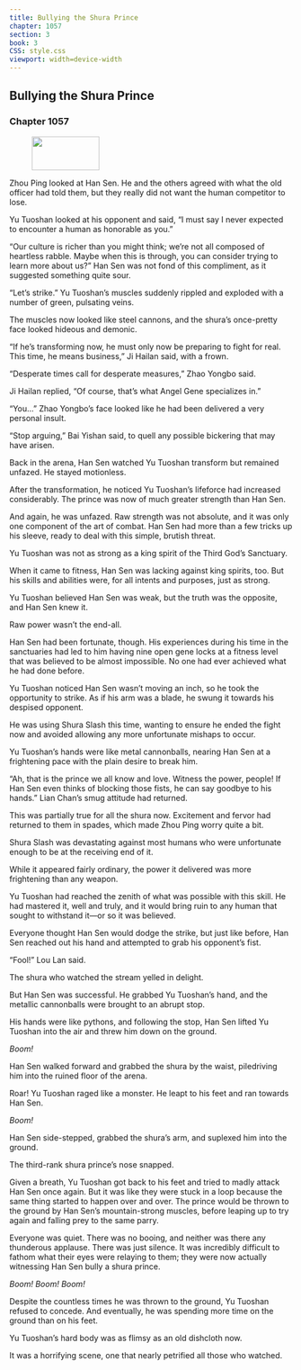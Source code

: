 ```yaml
---
title: Bullying the Shura Prince
chapter: 1057
section: 3
book: 3
CSS: style.css
viewport: width=device-width
---
```


## Bullying the Shura Prince

### Chapter 1057

<figure>
	<img src="../Images/gem.gif" alt="" id="gem" width="120" height="60" />
</figure>

Zhou Ping looked at Han Sen. He and the others agreed with what the old officer had told them, but they really did not want the human competitor to lose.

Yu Tuoshan looked at his opponent and said, “I must say I never expected to encounter a human as honorable as you.”

“Our culture is richer than you might think; we’re not all composed of heartless rabble. Maybe when this is through, you can consider trying to learn more about us?” Han Sen was not fond of this compliment, as it suggested something quite sour.

“Let’s strike.” Yu Tuoshan’s muscles suddenly rippled and exploded with a number of green, pulsating veins.

The muscles now looked like steel cannons, and the shura’s once-pretty face looked hideous and demonic.

“If he’s transforming now, he must only now be preparing to fight for real. This time, he means business,” Ji Hailan said, with a frown.

“Desperate times call for desperate measures,” Zhao Yongbo said.

Ji Hailan replied, “Of course, that’s what Angel Gene specializes in.”

“You…” Zhao Yongbo’s face looked like he had been delivered a very personal insult.

“Stop arguing,” Bai Yishan said, to quell any possible bickering that may have arisen.

Back in the arena, Han Sen watched Yu Tuoshan transform but remained unfazed. He stayed motionless.

After the transformation, he noticed Yu Tuoshan’s lifeforce had increased considerably. The prince was now of much greater strength than Han Sen.

And again, he was unfazed. Raw strength was not absolute, and it was only one component of the art of combat. Han Sen had more than a few tricks up his sleeve, ready to deal with this simple, brutish threat.

Yu Tuoshan was not as strong as a king spirit of the Third God’s Sanctuary.

When it came to fitness, Han Sen was lacking against king spirits, too. But his skills and abilities were, for all intents and purposes, just as strong.

Yu Tuoshan believed Han Sen was weak, but the truth was the opposite, and Han Sen knew it.

Raw power wasn’t the end-all.

Han Sen had been fortunate, though. His experiences during his time in the sanctuaries had led to him having nine open gene locks at a fitness level that was believed to be almost impossible. No one had ever achieved what he had done before.

Yu Tuoshan noticed Han Sen wasn’t moving an inch, so he took the opportunity to strike. As if his arm was a blade, he swung it towards his despised opponent.

He was using Shura Slash this time, wanting to ensure he ended the fight now and avoided allowing any more unfortunate mishaps to occur.

Yu Tuoshan’s hands were like metal cannonballs, nearing Han Sen at a frightening pace with the plain desire to break him.

“Ah, that is the prince we all know and love. Witness the power, people! If Han Sen even thinks of blocking those fists, he can say goodbye to his hands.” Lian Chan’s smug attitude had returned.

This was partially true for all the shura now. Excitement and fervor had returned to them in spades, which made Zhou Ping worry quite a bit.

Shura Slash was devastating against most humans who were unfortunate enough to be at the receiving end of it.

While it appeared fairly ordinary, the power it delivered was more frightening than any weapon.

Yu Tuoshan had reached the zenith of what was possible with this skill. He had mastered it, well and truly, and it would bring ruin to any human that sought to withstand it—or so it was believed.

Everyone thought Han Sen would dodge the strike, but just like before, Han Sen reached out his hand and attempted to grab his opponent’s fist.

“Fool!” Lou Lan said.

The shura who watched the stream yelled in delight.

But Han Sen was successful. He grabbed Yu Tuoshan’s hand, and the metallic cannonballs were brought to an abrupt stop.

His hands were like pythons, and following the stop, Han Sen lifted Yu Tuoshan into the air and threw him down on the ground.

*Boom!*

Han Sen walked forward and grabbed the shura by the waist, piledriving him into the ruined floor of the arena.

Roar! Yu Tuoshan raged like a monster. He leapt to his feet and ran towards Han Sen.

*Boom!*

Han Sen side-stepped, grabbed the shura’s arm, and suplexed him into the ground.

The third-rank shura prince’s nose snapped.

Given a breath, Yu Tuoshan got back to his feet and tried to madly attack Han Sen once again. But it was like they were stuck in a loop because the same thing started to happen over and over. The prince would be thrown to the ground by Han Sen’s mountain-strong muscles, before leaping up to try again and falling prey to the same parry.

Everyone was quiet. There was no booing, and neither was there any thunderous applause. There was just silence. It was incredibly difficult to fathom what their eyes were relaying to them; they were now actually witnessing Han Sen bully a shura prince.

*Boom!* *Boom!* *Boom!*

Despite the countless times he was thrown to the ground, Yu Tuoshan refused to concede. And eventually, he was spending more time on the ground than on his feet.

Yu Tuoshan’s hard body was as flimsy as an old dishcloth now.

It was a horrifying scene, one that nearly petrified all those who watched.